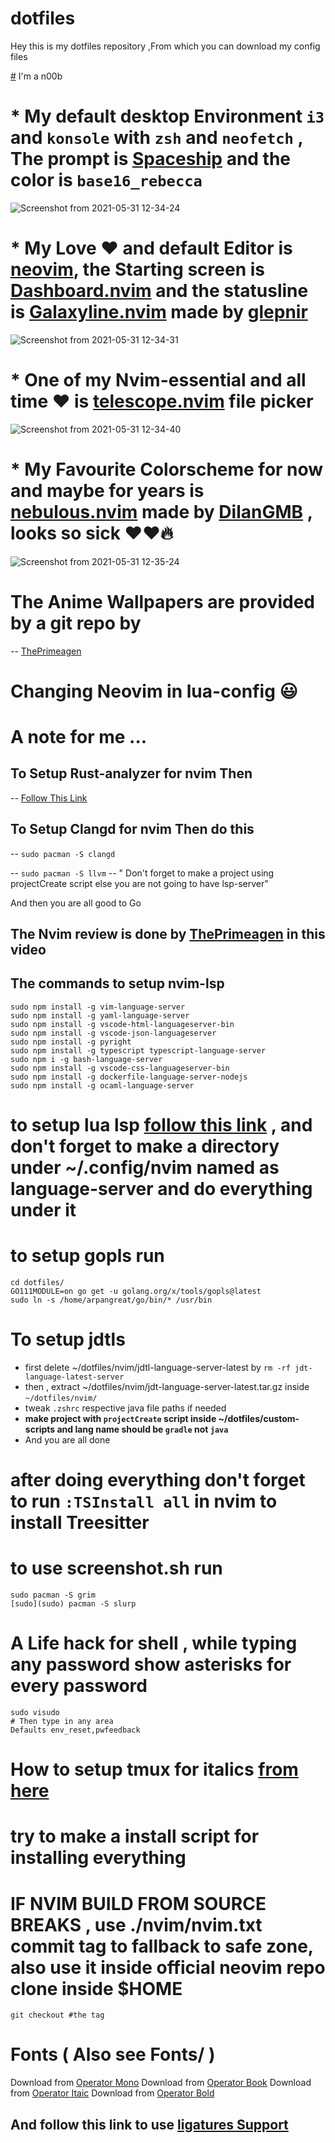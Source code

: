 # dotfiles

Hey this is my dotfiles repository ,From which you can download my config files

[#](#) I'm a n00b

# * My default desktop Environment `i3` and `konsole` with `zsh` and `neofetch` , The prompt is [Spaceship](https://github.com/denysdovhan/spaceship-prompt) and the color is `base16_rebecca`
![Screenshot from 2021-05-31 12-34-24](https://user-images.githubusercontent.com/46556080/120154305-5fa5d900-c20d-11eb-9611-65a6ebc57632.png)

# * My Love ❤️ and default Editor is [neovim](https://github.com/neovim/neovim), the Starting screen is [Dashboard.nvim](https://github.com/glepnir/dashboard-nvim) and the statusline is [Galaxyline.nvim](https://github.com/glepnir/galaxyline.nvim) made by [glepnir](https://github.com/glepnir)
![Screenshot from 2021-05-31 12-34-31](https://user-images.githubusercontent.com/46556080/120155264-418ca880-c20e-11eb-97c2-a265160ca5f0.png)

# * One of my Nvim-essential and all time ❤️ is [telescope.nvim](https://github.com/nvim-telescope/telescope.nvim) file picker
![Screenshot from 2021-05-31 12-34-40](https://user-images.githubusercontent.com/46556080/120155503-857fad80-c20e-11eb-87c8-4b879fe94e05.png)

# * My Favourite Colorscheme for now and maybe for years is [nebulous.nvim](https://github.com/DilanGMB/nebulous.nvim) made by [DilanGMB](https://github.com/DilanGMB) , looks so sick ❤️❤️🔥
![Screenshot from 2021-05-31 12-35-24](https://user-images.githubusercontent.com/46556080/120155776-d98a9200-c20e-11eb-8e8d-fd893956af65.png)

# The Anime Wallpapers are provided by a git repo by

-- [ThePrimeagen](https://github.com/ThePrimeagen/anime)

# Changing Neovim in lua-config :smiley:

# A note for me ...

## To Setup Rust-analyzer for nvim Then

-- [Follow This Link](https://sharksforarms.dev/posts/neovim-rust/)

## To Setup Clangd for nvim Then do this

-- `sudo pacman -S clangd`

-- `sudo pacman -S llvm`
-- " Don't forget to make a project using projectCreate script else you are not going to have lsp-server"

And then you are all good to Go

## The Nvim review is done by [ThePrimeagen](github.com/ThePrimeagen) in this video

## The commands to setup nvim-lsp
```shell
sudo npm install -g vim-language-server
sudo npm install -g yaml-language-server
sudo npm install -g vscode-html-languageserver-bin
sudo npm install -g vscode-json-languageserver
sudo npm install -g pyright
sudo npm install -g typescript typescript-language-server
sudo npm i -g bash-language-server
sudo npm install -g vscode-css-languageserver-bin
sudo npm install -g dockerfile-language-server-nodejs
sudo npm install -g ocaml-language-server
```
# to setup lua lsp [follow this link](https://github.com/sumneko/lua-language-server/wiki/Build-and-Run-(Standalone)) , and don't forget to make a directory under ~/.config/nvim named as language-server and do everything under it 

# to setup gopls run 
```shell
cd dotfiles/
GO111MODULE=on go get -u golang.org/x/tools/gopls@latest
sudo ln -s /home/arpangreat/go/bin/* /usr/bin
```
# To setup jdtls
- first delete ~/dotfiles/nvim/jdtl-language-server-latest by `rm -rf jdt-language-latest-server`
- then , extract ~/dotfiles/nvim/jdt-language-server-latest.tar.gz inside `~/dotfiles/nvim/`
- tweak `.zshrc` respective java file paths if needed
- **make project with `projectCreate` script inside ~/dotfiles/custom-scripts and lang name should be `gradle` not `java`**
- And you are all done 

# after doing everything don't forget to run ```:TSInstall all``` in nvim to install Treesitter

# to use screenshot.sh run
```shell
sudo pacman -S grim
[sudo](sudo) pacman -S slurp
```

# A Life hack for shell , while typing any password show asterisks for every password
```shell
sudo visudo
# Then type in any area
Defaults env_reset,pwfeedback
```

# How to setup tmux for italics [from here](https://rsapkf.xyz/blog/enabling-italics-vim-tmux)

# try to make a install script for installing everything

# IF NVIM BUILD FROM SOURCE BREAKS , use ./nvim/nvim.txt commit tag to fallback to safe zone, also use it inside official neovim repo clone inside $HOME
`git checkout #the tag`

# Fonts ( Also see Fonts/ )
Download from [Operator Mono](https://fontsfree.net/operator-mono-medium-font-download.html)
Download from [Operator Book](https://fontsfree.net/operator-mono-book-font-download.html)
Download from [Operator Itaic](https://fontsfree.net/operator-mono-book-italic-2-font-download.html)
Download from [Operator Bold](https://fontsfree.net/operator-mono-bold-font-download.html)

## And follow this link to use [ligatures Support](https://github.com/kiliman/operator-mono-lig)
